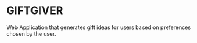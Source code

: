 # GIFTGIVER

Web Application that generates gift ideas for users based on preferences chosen by the user.